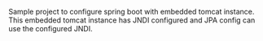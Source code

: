 Sample project to configure spring boot with embedded tomcat instance. 
This embedded tomcat instance has JNDI configured and JPA config can use the configured JNDI.
